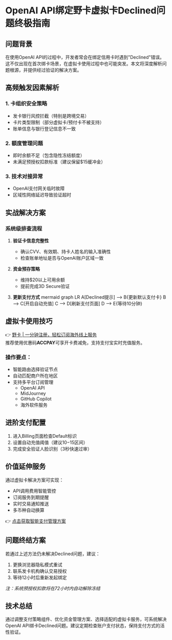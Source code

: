# OpenAI API绑定野卡虚拟卡Declined问题终极指南

## 问题背景
在使用OpenAI API的过程中，开发者常会在绑定信用卡时遇到"Declined"错误。这不仅出现在首次绑卡场景，在虚拟卡使用过程中也可能突发。本文将深度解析问题根源，并提供经过验证的解决方案。

## 高频触发因素解析
### 1. 卡组织安全策略
- 发卡银行风控拦截（特别是跨境交易）
- 卡片类型限制（部分虚拟卡/预付卡不被支持）
- 账单信息与银行登记信息不一致

### 2. 额度管理问题
- 即时余额不足（包含隐性冻结额度）
- 未满足预授权扣款标准（建议保留$15缓冲金）

### 3. 技术对接异常
- OpenAI支付网关临时故障
- 区域性网络延迟导致验证超时

## 实战解决方案
### 系统级排查流程
1. **验证卡信息完整性**
   - 确认CVV、有效期、持卡人姓名的输入准确性
   - 检查账单地址是否与OpenAI账户区域一致

2. **资金预存策略**
   - 维持$20以上可用余额
   - 提前完成3D Secure验证

3. **更新支付方式**
   mermaid
   graph LR
   A[Declined提示] --> B{更新默认支付卡}
   B --> C[开启自动充值]
   C --> D[刷新支付页面]
   D --> E{等待10分钟}
   

## 虚拟卡使用技巧
👉 [野卡 | 一分钟注册，轻松订阅海外线上服务](https://bbtdd.com/yeka)  
推荐使用优惠码**ACCPAY**可享开卡费减免，支持支付宝实时充值服务。

### 操作要点：
- 智能路由选择验证节点
- 自动匹配商户所在地区
- 支持多平台订阅管理
  - OpenAI API
  - MidJourney
  - GitHub Copilot
  - 海外软件服务

## 进阶支付配置

1. 进入Billing页面检查Default标识
2. 设置自动充值阈值（建议$10-$15区间）
3. 完成安全验证人脸识别（3秒快速过审）

## 价值延伸服务
通过虚拟卡解决方案可实现：
- API调用费用智能管控
- 订阅服务到期提醒
- 实时交易通知推送
- 多币种自动换算

👉 [点击获取智能支付管理方案](https://bbtdd.com/yeka)

## 问题终结方案
若通过上述方法仍未解决Declined问题，建议：
1. 更换浏览器隐私模式重试
2. 联系发卡机构确认交易授权
3. 等待12小时后重新发起绑定

*注：系统预授权扣款将在72小时内自动解除冻结*

## 技术总结
通过调整支付策略组件、优化资金管理方案、选择适配的虚拟卡服务，可系统解决OpenAI API绑卡Declined问题。建议定期检查账户支付状态，保持支付方式的活性验证。